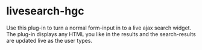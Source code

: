 # livesearch-hgc
Use this plug-in to turn a normal form-input in to a live ajax search widget. The plug-in displays any HTML you like in the results and the search-results are updated live as the user types.
